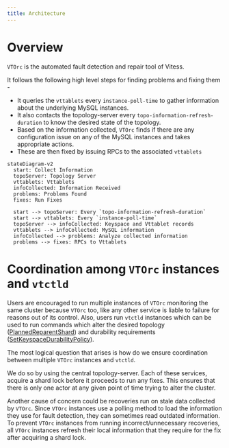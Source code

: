 ```yaml
---
title: Architecture
---
```


# Overview 

`VTOrc` is the automated fault detection and repair tool of Vitess. 

It follows the following high level steps for finding problems and fixing them - 
- It queries the `vttablets` every `instance-poll-time` to gather information about the underlying MySQL instances.
- It also contacts the topology-server every `topo-information-refresh-duration` to know the desired state of the topology. 
- Based on the information collected, `VTOrc` finds if there are any configuration issue on any of the MySQL instances and takes appropriate actions.
- These are then fixed by issuing RPCs to the associated `vttablets`

```mermaid
stateDiagram-v2
  start: Collect Information
  topoServer: Topology Server
  vttablets: Vttablets
  infoCollected: Information Received
  problems: Problems Found
  fixes: Run Fixes
  
  start --> topoServer: Every `topo-information-refresh-duration`
  start --> vttablets: Every `instance-poll-time`
  topoServer --> infoCollected: Keyspace and Vttablet records
  vttablets --> infoCollected: MySQL information
  infoCollected --> problems: Analyze collected information
  problems --> fixes: RPCs to Vttablets
```

# Coordination among `VTOrc` instances and `vtctld`

Users are encouraged to run multiple instances of `VTOrc` monitoring the same cluster because `VTOrc` too, like any other service is liable to failure
for reasons out of its control. Also, users run `vtctld` instances which can be used to run commands which alter the desired topology ([PlannedReparentShard](../../../user-guides/configuration-advanced/reparenting/#plannedreparentshard-planned-reparenting))
and durability requirements ([SetKeyspaceDurabilityPolicy](../../programs/vtctldclient/vtctldclient_setkeyspacedurabilitypolicy/)).

The most logical question that arises is how do we ensure coordination between multiple `VTOrc` instances and `vtctld`.

We do so by using the central topology-server. Each of these services, acquire a shard lock before it proceeds to run any fixes. 
This ensures that there is only one actor at any given point of time trying to alter the cluster. 

Another cause of concern could be recoveries run on stale data collected by `VTOrc`. 
Since `VTOrc` instances use a polling method to load the information they use for fault detection, they can sometimes read outdated information.
To prevent `VTOrc` instances from running incorrect/unnecessary recoveries, all `VTOrc` instances refresh their local information that they require
for the fix after acquiring a shard lock.
